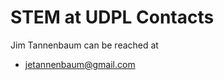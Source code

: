# STEM at UDPL Contacts

Jim Tannenbaum can be reached at

* [jetannenbaum@gmail.com](mailto:jetannenbaum@gmail.com)
